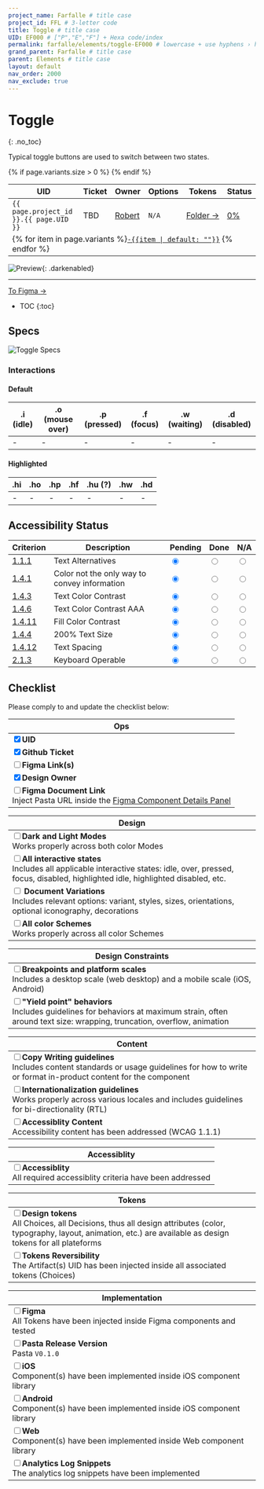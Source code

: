 ```yaml
---
project_name: Farfalle # title case
project_id: FFL # 3-letter code
title: Toggle # title case
UID: EF000 # ["P","E","F"] + Hexa code/index
permalink: farfalle/elements/toggle-EF000 # lowercase + use hyphens › https://tinyurl.com/27kmc4rb
grand_parent: Farfalle # title case
parent: Elements # title case
layout: default
nav_order: 2000
nav_exclude: true
---
```


<!-- Utility scripts -->
<script defer src="{{ site.baseurl }}/assets/js/utilities/pasta-token-generation.js"></script>
<!-- Inject Pasta Apparatus ad hoc script ↓ -->
<script defer src="{{ site.baseurl }}/assets/js/apparatuses/index.js"></script>
<script defer src="{{ site.baseurl }}/assets/js/apparatuses/page-script.js"></script>

# Toggle
{: .no_toc}

Typical toggle buttons are used to switch between two states.

<table class="headTopBorder">
  <thead>
    <tr>
      <th>UID</th>
      <th>Ticket</th>
      <th>Owner</th>
      <th>Options</th>
      <th>Tokens</th>
      <th>Status</th>
    </tr>
  </thead>
  <tbody>
    <tr>
      <td><code>{{ page.project_id }}.{{ page.UID }}</code></td>
      <td>TBD</td>
      <td><a href="https://github.com/robert-ANML">Robert</a></td>
      <td><span data-toolclip='N/A'><code>N/A</code></span></td>
      <td><a href="{{ site.url }}/pasta/assets/projects/{{ page.project_id }}/tokens/">Folder&nbsp;→</a></td>
      <td><a href="#accessibility-status"><span id="statusWidget"></span><span>0%</span></a></td>
    </tr>
    {% if page.variants.size > 0 %}
    <tr>
      <td colspan="6" class="pageHeaderVariantsRow">
        {% for item in page.variants %}<a href="#{{ page.UID }}-{{item}}"><code>-{{item | default: ""}}</code></a> {% endfor %}
      </td>
    </tr>
    {% endif %}
  </tbody>
</table>


![Preview]({{site.baseurl}}/assets/projects/{{page.project_id}}/images/YPL-DOC-FFL-E0005.png){: .darkenabled}

<hr>

<a href="https://www.figma.com/file/vgFO9FqjNe0EAmrVwaokOH/?node-id=2116%3A38531" class="btn iconed figmaBadge">To Figma →<a>

- TOC
{:toc}

## Specs

![Toggle Specs]({{site.baseurl}}/assets/projects/{{page.project_id}}/images/YPL-DOC-FFL-E0005-bp_decisions.png)
### Interactions
<h4>Default</h4>
  <table class="type-01 headerNoUpperCase colBordered headFramed">
  <!-- <caption>my caption</caption> -->
  <thead>
    <tr>
      <th>.i (idle)</th>
      <th>.o (mouse over)</th>
      <th>.p (pressed)</th>
      <th>.f (focus)</th>
      <th>.w (waiting)</th>
      <th>.d (disabled)</th>
    </tr>
  </thead>
  <tbody>
    <tr>
      <td><span class="">-</span></td>
      <td><span class="dimmed">-</span></td>
      <td><span class="dimmed">-</span></td>
      <td><span class="dimmed">-</span></td>
      <td><span class="dimmed">-</span></td>
      <td><span class="dimmed">-</span></td>
    </tr>
  </tbody>
</table>
<h4>Highlighted</h4>
<table class="type-01 headerNoUpperCase colBordered headFramed">
  <!-- <caption>my caption</caption> -->
  <thead>
    <tr>
      <th>.hi</th>
      <th>.ho</th>
      <th>.hp</th>
      <th>.hf</th>
      <th>.hu <span data-toolclip='Occurs when a parent or grand-parent node loses the focus while the compoment is still highlighted. Cf. OSX Finder Columns View, when navigating within nested folders.'>(?)</span></th>
      <th>.hw</th>
      <th>.hd</th>
    </tr>
  </thead>
  <tbody>
  <tr>
    <td><span class="">-</span></td>
    <td><span class="dimmed">-</span></td>
    <td><span class="dimmed">-</span></td>
    <td><span class="dimmed">-</span></td>
    <td><span class="dimmed">-</span></td>
    <td><span class="dimmed">-</span></td>
    <td><span class="dimmed">-</span></td>
  </tr>
  </tbody>
</table>

<!-- <table class="headerCentered headerNoUpperCase colBordered headFramed">
  <thead>
    <tr>
      <th>.BRKP_s&nbsp;(480)</th>
      <th>.BRKP_m&nbsp;(768)</th>
      <th>.BRKP_l&nbsp;(1024)</th>
      <th>.BRKP_xl&nbsp;(1920)</th>
    </tr>
  </thead>
  <tbody>
    <tr>
      <td><span class="dimmed">N/A</span></td>
      <td><span class="dimmed">N/A</span></td>
      <td><span class="dimmed">N/A</span></td>
      <td><span class="dimmed">N/A</span></td>
    </tr>
  </tbody>
</table> -->

## Accessibility Status

 <table class="Last3ThCentered">
     <thead>
       <tr>
           <th>Criterion</th>
           <th>Description</th>
           <th>Pending</th>
           <th>Done</th>
           <th>N/A</th>
       </tr>
     </thead>
     <tbody>
       <tr>
           <td><a href="https://www.w3.org/TR/WCAG21/#text-alternatives">1.1.1</a></td>
           <td>Text Alternatives</td>
           <td><input type="radio"  data-status-category="accessibility" id="WCAG_1_1_1P" name="WCAG_1_1_1" value="pending" checked></td>
           <td><input type="radio"  data-status-category="accessibility" id="WCAG_1_1_1D" name="WCAG_1_1_1" value="done"></td>
           <td><input type="radio"  data-status-category="accessibility" id="WCAG_1_1_1N" name="WCAG_1_1_1" value="N/A"></td>
       </tr>
       <tr>
           <td><a href="https://www.w3.org/TR/WCAG21/#use-of-color">1.4.1</a></td>
           <td>Color not the only way to convey information</td>
           <td><input type="radio"  data-status-category="accessibility" id="WCAG_1_4_1P" name="WCAG_1_4_1" value="pending" checked></td>
           <td><input type="radio"  data-status-category="accessibility" id="WCAG_1_4_1D" name="WCAG_1_4_1" value="done"></td>
           <td><input type="radio"  data-status-category="accessibility" id="WCAG_1_4_1N" name="WCAG_1_4_1" value="N/A"></td>
       </tr>
       <tr>
           <td><a href="https://www.w3.org/TR/WCAG21/#contrast-minimum">1.4.3</a></td>
           <td>Text Color Contrast</td>
           <td><input type="radio"  data-status-category="accessibility" id="WCAG_1_4_3P" name="WCAG_1_4_3" value="pending" checked></td>
           <td><input type="radio"  data-status-category="accessibility" id="WCAG_1_4_3D" name="WCAG_1_4_3" value="done"></td>
           <td><input type="radio"  data-status-category="accessibility" id="WCAG_1_4_3N" name="WCAG_1_4_3" value="N/A"></td>
       </tr>
       <tr>
           <td><a href="https://www.w3.org/TR/WCAG21/#contrast-enhanced">1.4.6</a></td>
           <td>Text Color Contrast AAA</td>
           <td><input type="radio"  data-status-category="accessibility" id="WCAG_1_4_6P" name="WCAG_1_4_6" value="pending" checked></td>
           <td><input type="radio"  data-status-category="accessibility" id="WCAG_1_4_6D" name="WCAG_1_4_6" value="done"></td>
           <td><input type="radio"  data-status-category="accessibility" id="WCAG_1_4_6N" name="WCAG_1_4_6" value="N/A"></td>
       </tr>
       <tr>
           <td><a href="https://www.w3.org/TR/WCAG21/#non-text-contrast">1.4.11</a></td>
           <td>Fill Color Contrast</td>
           <td><input type="radio"  data-status-category="accessibility" id="WCAG_1_4_11P" name="WCAG_1_4_11" value="pending" checked></td>
           <td><input type="radio"  data-status-category="accessibility" id="WCAG_1_4_11D" name="WCAG_1_4_11" value="done"></td>
           <td><input type="radio"  data-status-category="accessibility" id="WCAG_1_4_11N" name="WCAG_1_4_11" value="N/A"></td>
       </tr>
       <tr>
           <td><a href="https://www.w3.org/TR/WCAG21/#resize-text">1.4.4</a></td>
           <td>200% Text Size</td>
           <td><input type="radio"  data-status-category="accessibility" id="WCAG_1_4_4P" name="WCAG_1_4_4" value="pending" checked></td>
           <td><input type="radio"  data-status-category="accessibility" id="WCAG_1_4_4D" name="WCAG_1_4_4" value="done"></td>
           <td><input type="radio"  data-status-category="accessibility" id="WCAG_1_4_4N" name="WCAG_1_4_4" value="N/A"></td>
       </tr>
       <tr>
           <td><a href="https://www.w3.org/TR/WCAG21/#text-spacing">1.4.12</a></td>
           <td>Text Spacing</td>
           <td><input type="radio"  data-status-category="accessibility" id="WCAG_1_4_12P" name="WCAG_1_4_12" value="pending" checked></td>
           <td><input type="radio"  data-status-category="accessibility" id="WCAG_1_4_12D" name="WCAG_1_4_12" value="done"></td>
           <td><input type="radio"  data-status-category="accessibility" id="WCAG_1_4_12N" name="WCAG_1_4_12" value="N/A"></td>
       </tr>
       <tr>
           <td><a href="https://www.w3.org/TR/WCAG21/#keyboard-no-exception">2.1.3</a></td>
           <td>Keyboard Operable</td>
           <td><input type="radio"  data-status-category="accessibility" id="WCAG_2_1_3P" name="WCAG_2_1_3" value="pending" checked></td>
           <td><input type="radio"  data-status-category="accessibility" id="WCAG_2_1_3D" name="WCAG_2_1_3" value="done"></td>
           <td><input type="radio"  data-status-category="accessibility" id="WCAG_2_1_3N" name="WCAG_2_1_3" value="N/A"></td>
       </tr>
     </tbody>
 </table>

## Checklist

Please comply to and update the checklist below:

| Ops                                                                                                                                                                                                                                                                             |
| ------------------------------------------------------------------------------------------------------------------------------------------------------------------------------------------------------------------------------------------------------------------------------- |
| <input type="checkbox" data-status-category="ops" class="checklistItem" checked><strong>UID</strong>                                                                                                                                                                            |
| <input type="checkbox" data-status-category="ops" class="checklistItem" checked><strong>Github Ticket</strong>                                                                                                                                                                  |
| <input type="checkbox" data-status-category="ops" class="checklistItem"><strong>Figma Link(s)</strong>                                                                                                                                                                          |
| <input type="checkbox" data-status-category="ops" class="checklistItem" checked><strong>Design Owner</strong>                                                                                                                                                                   |
| <input type="checkbox" data-status-category="ops" class="checklistItem"><strong>Figma Document Link</strong><br>Inject Pasta URL inside the [Figma Component Details Panel](https://help.figma.com/hc/en-us/articles/360055203533-Use-the-Inspect-panel#View_component_details) |

| Design                                                                                                                                                                                                                                               |
| ---------------------------------------------------------------------------------------------------------------------------------------------------------------------------------------------------------------------------------------------------- |
| <input type="checkbox" data-status-category="design" class="checklistItem"><strong>Dark and Light Modes</strong><br>Works properly across both color Modes                                                                                           |
| <input type="checkbox" data-status-category="design" class="checklistItem"><strong>All interactive states</strong><br>Includes all applicable interactive states: idle, over, pressed, focus, disabled, highlighted idle, highlighted disabled, etc. |
| <input type="checkbox" data-status-category="design" class="checklistItem"> <strong>Document Variations</strong><br>Includes relevant options: variant, styles, sizes, orientations, optional iconography, decorations                               |
| <input type="checkbox" data-status-category="design" class="checklistItem"><strong>All color Schemes</strong><br>Works properly across all color Schemes                                                                                             |

| Design Constraints                                                                                                                                                                                                                            |
| --------------------------------------------------------------------------------------------------------------------------------------------------------------------------------------------------------------------------------------------- |
| <input type="checkbox" data-status-category="design" class="checklistItem"><strong>Breakpoints and platform scales</strong><br>Includes a desktop scale (web desktop) and a mobile scale (iOS, Android)                                       |
| <input type="checkbox" data-status-category="design" class="checklistItem"><strong>"Yield point" behaviors</strong><br>Includes guidelines for behaviors at maximum strain, often around text size: wrapping, truncation, overflow, animation |

| Content                                                                                                                                                                                                                                |
| -------------------------------------------------------------------------------------------------------------------------------------------------------------------------------------------------------------------------------------- |
| <input type="checkbox" data-status-category="content" class="checklistItem"><strong>Copy Writing guidelines</strong><br>Includes content standards or usage guidelines for how to write or format in-product content for the component |
| <input type="checkbox" data-status-category="content" class="checklistItem"><strong>Internationalization guidelines</strong><br>Works properly across various locales and includes guidelines for bi-directionality (RTL)              |
| <input type="checkbox" data-status-category="content" class="checklistItem"><strong>Accessiblity Content</strong><br>Accessibility content has been addressed (WCAG 1.1.1)                                                             |

| Accessiblity                                                                                                                                                                     |
| -------------------------------------------------------------------------------------------------------------------------------------------------------------------------------- |
| <input type="checkbox" data-status-category="accessibility-global" class="checklistItem"><strong>Accessiblity</strong><br>All required accessiblity criteria have been addressed |

| Tokens                                                                                                                                                                                                                                                                                            |
| ------------------------------------------------------------------------------------------------------------------------------------------------------------------------------------------------------------------------------------------------------------------------------------------------- |
| <input type="checkbox" data-status-category="tokens" class="checklistItem" data-status-category="tokens" ><strong>Design tokens</strong><br>All Choices, all Decisions, thus all design attributes (color, typography, layout, animation, etc.) are available as design tokens for all plateforms |
| <input type="checkbox" data-status-category="tokens" class="checklistItem"><strong>Tokens Reversibility</strong><br>The Artifact(s) UID has been injected inside all associated tokens (Choices)                                                                                                  |

| Implementation                                                                                                                                                                 |
| ------------------------------------------------------------------------------------------------------------------------------------------------------------------------------ |
| <input type="checkbox" data-status-category="implementation" class="checklistItem"><strong>Figma</strong><br>All Tokens have been injected inside Figma components and tested  |
| <input type="checkbox" data-status-category="implementation" class="checklistItem"><strong>Pasta Release Version</strong><br>Pasta `V0.1.0`                                    |
| <input type="checkbox" data-status-category="implementation" class="checklistItem"><strong>iOS</strong><br>Component(s) have been implemented inside iOS component library     |
| <input type="checkbox" data-status-category="implementation" class="checklistItem"><strong>Android</strong><br>Component(s) have been implemented inside iOS component library  |
| <input type="checkbox" data-status-category="implementation" class="checklistItem"><strong>Web</strong><br>Component(s) have been implemented inside Web component library     |
| <input type="checkbox" data-status-category="implementation" class="checklistItem"><strong>Analytics Log Snippets</strong><br>The analytics log snippets have been implemented |

